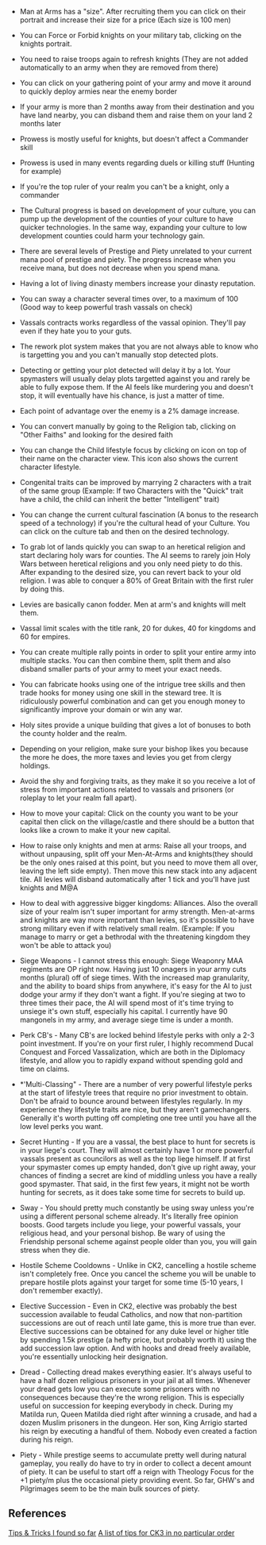 * Man at Arms has a "size". After recruiting them you can click on their portrait and increase their size for a price (Each size is 100 men)

* You can Force or Forbid knights on your military tab, clicking on the knights portrait.

* You need to raise troops again to refresh knights (They are not added automatically to an army when they are removed from there)

* You can click on your gathering point of your army and move it around to quickly deploy armies near the enemy border

* If your army is more than 2 months away from their destination and you have land nearby, you can disband them and raise them on your land 2 months later

* Prowess is mostly useful for knights, but doesn't affect a Commander skill

* Prowess is used in many events regarding duels or killing stuff (Hunting for example)

* If you're the top ruler of your realm you can't be a knight, only a commander

* The Cultural progress is based on development of your culture, you can pump up the development of the counties of your culture to have quicker technologies. In the same way, expanding your culture to low development counties could harm your technology gain.

* There are several levels of Prestige and Piety unrelated to your current mana pool of prestige and piety. The progress increase when you receive mana, but does not decrease when you spend mana.

* Having a lot of living dinasty members increase your dinasty reputation.

* You can sway a character several times over, to a maximum of 100 (Good way to keep powerful trash vassals on check)

* Vassals contracts works regardless of the vassal opinion. They'll pay even if they hate you to your guts.

* The rework plot system makes that you are not always able to know who is targetting you and you can't manually stop detected plots.

* Detecting or getting your plot detected will delay it by a lot. Your spymasters will usually delay plots targetted against you and rarely be able to fully expose them. If the AI feels like murdering you and doesn't stop, it will eventually have his chance, is just a matter of time.

* Each point of advantage over the enemy is a 2% damage increase.

* You can convert manually by going to the Religion tab, clicking on "Other Faiths" and looking for the desired faith

* You can change the Child lifestyle focus by clicking on icon on top of their name on the character view. This icon also shows the current character lifestyle.

* Congenital traits can be improved by marrying 2 characters with a trait of the same group (Example: If two Characters with the "Quick" trait have a child, the child can inherit the better "Intelligent" trait)

* You can change the current cultural fascination (A bonus to the research speed of a technology) if you're the cultural head of your Culture. You can click on the culture tab and then on the desired technology.

* To grab lot of lands quickly you can swap to an heretical religion and start declaring holy wars for counties. The AI seems to rarely join Holy Wars between heretical religions and you only need piety to do this. After expanding to the desired size, you can revert back to your old religion. I was able to conquer a 80% of Great Britain with the first ruler by doing this.

* Levies are basically canon fodder. Men at arm's and knights will melt them.

* Vassal limit scales with the title rank, 20 for dukes, 40 for kingdoms and 60 for empires.

* You can create multiple rally points in order to split your entire army into multiple stacks. You can then combine them, split them and also disband smaller parts of your army to meet your exact needs.

* You can fabricate hooks using one of the intrigue tree skills and then trade hooks for money using one skill in the steward tree. It is ridiculously powerful combination and can get you enough money to significantly improve your domain or win any war.

* Holy sites provide a unique building that gives a lot of bonuses to both the county holder and the realm.

* Depending on your religion, make sure your bishop likes you because the more he does, the more taxes and levies you get from clergy holdings.

* Avoid the shy and forgiving traits, as they make it so you receive a lot of stress from important actions related to vassals and prisoners (or roleplay to let your realm fall apart).

* How to move your capital: Click on the county you want to be your capital then click on the village/castle and there should be a button that looks like a crown to make it your new capital.

* How to raise only knights and men at arms: Raise all your troops, and without unpausing, split off your Men-At-Arms and knights(they should be the only ones raised at this point, but you need to move them all over, leaving the left side empty). Then move this new stack into any adjacent tile. All levies will disband automatically after 1 tick and you'll have just knights and M@A

* How to deal with aggressive bigger kingdoms: Alliances. Also the overall size of your realm isn't super important for army strength. Men-at-arms and knights are way more important than levies, so it's possible to have strong military even if with relatively small realm. (Example: If you manage to marry or get a bethrodal with the threatening kingdom they won't be able to attack you)

* Siege Weapons - I cannot stress this enough: Siege Weaponry MAA regiments are OP right now. Having just 10 onagers in your army cuts months (plural) off of siege times. With the increased map granularity, and the ability to board ships from anywhere, it's easy for the AI to just dodge your army if they don't want a fight. If you're sieging at two to three times their pace, the AI will spend most of it's time trying to unsiege it's own stuff, especially his capital. I currently have 90 mangonels in my army, and average siege time is under a month.

* Perk CB's - Many CB's are locked behind lifestyle perks with only a 2-3 point investment. If you're on your first ruler, I highly recommend Ducal Conquest and Forced Vassalization, which are both in the Diplomacy lifestyle, and allow you to rapidly expand without spending gold and time on claims.

* *'Multi-Classing" - There are a number of very powerful lifestyle perks at the start of lifestyle trees that require no prior investment to obtain. Don't be afraid to bounce around between lifestyles regularly. In my experience they lifestyle traits are nice, but they aren't gamechangers. Generally it's worth putting off completing one tree until you have all the low level perks you want.

* Secret Hunting - If you are a vassal, the best place to hunt for secrets is in your liege's court. They will almost certainly have 1 or more powerful vassals present as councilors as well as the top liege himself. If at first your spymaster comes up empty handed, don't give up right away, your chances of finding a secret are kind of middling unless you have a really good spymaster. That said, in the first few years, it might not be worth hunting for secrets, as it does take some time for secrets to build up.

* Sway - You should pretty much constantly be using sway unless you're using a different personal scheme already. It's literally free opinion boosts. Good targets include you liege, your powerful vassals, your religious head, and your personal bishop. Be wary of using the Friendship personal scheme against people older than you, you will gain stress when they die.

* Hostile Scheme Cooldowns - Unlike in CK2, cancelling a hostile scheme isn't completely free. Once you cancel the scheme you will be unable to prepare hostile plots against your target for some time (5-10 years, I don't remember exactly).

* Elective Succession - Even in CK2, elective was probably the best succession available to feudal Catholics, and now that non-partition successions are out of reach until late game, this is more true than ever. Elective successions can be obtained for any duke level or higher title by spending 1.5k prestige (a hefty price, but probably worth it) using the add succession law option. And with hooks and dread freely available, you're essentially unlocking heir designation.

* Dread - Collecting dread makes everything easier. It's always useful to have a half dozen religious prisoners in your jail at all times. Whenever your dread gets low you can execute some prisoners with no consequences because they're the wrong religion. This is especially useful on succession for keeping everybody in check. During my Matilda run, Queen Matilda died right after winning a crusade, and had a dozen Muslim prisoners in the dungeon. Her son, King Arrigio started his reign by executing a handful of them. Nobody even created a faction during his reign.

* Piety - While prestige seems to accumulate pretty well during natural gameplay, you really do have to try in order to collect a decent amount of piety. It can be useful to start off a reign with Theology Focus for the +1 piety/m plus the occasional piety providing event. So far, GHW's and Pilgrimages seem to be the main bulk sources of piety.


## References

[Tips & Tricks I found so far](https://www.reddit.com/r/CrusaderKings/comments/ilt7nu/tips_tricks_i_found_so_far/)
[A list of tips for CK3 in no particular order](https://www.reddit.com/r/CrusaderKings/comments/imb745/a_list_of_tips_for_ck3_in_no_particular_order/)